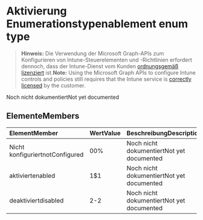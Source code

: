# <a name="enablement-enum-type"></a><span data-ttu-id="ee6eb-101">Aktivierung Enumerationstyp</span><span class="sxs-lookup"><span data-stu-id="ee6eb-101">enablement enum type</span></span>

> <span data-ttu-id="ee6eb-102">**Hinweis:** Die Verwendung der Microsoft Graph-APIs zum Konfigurieren von Intune-Steuerelementen und -Richtlinien erfordert dennoch, dass der Intune-Dienst vom Kunden [ordnungsgemäß lizenziert](https://go.microsoft.com/fwlink/?linkid=839381) ist.</span><span class="sxs-lookup"><span data-stu-id="ee6eb-102">**Note:** Using the Microsoft Graph APIs to configure Intune controls and policies still requires that the Intune service is [correctly licensed](https://go.microsoft.com/fwlink/?linkid=839381) by the customer.</span></span>

<span data-ttu-id="ee6eb-103">Noch nicht dokumentiert</span><span class="sxs-lookup"><span data-stu-id="ee6eb-103">Not yet documented</span></span>
## <a name="members"></a><span data-ttu-id="ee6eb-104">Elemente</span><span class="sxs-lookup"><span data-stu-id="ee6eb-104">Members</span></span>
|<span data-ttu-id="ee6eb-105">Element</span><span class="sxs-lookup"><span data-stu-id="ee6eb-105">Member</span></span>|<span data-ttu-id="ee6eb-106">Wert</span><span class="sxs-lookup"><span data-stu-id="ee6eb-106">Value</span></span>|<span data-ttu-id="ee6eb-107">Beschreibung</span><span class="sxs-lookup"><span data-stu-id="ee6eb-107">Description</span></span>|
|:---|:---|:---|
|<span data-ttu-id="ee6eb-108">Nicht konfiguriert</span><span class="sxs-lookup"><span data-stu-id="ee6eb-108">notConfigured</span></span>|<span data-ttu-id="ee6eb-109">0</span><span class="sxs-lookup"><span data-stu-id="ee6eb-109">0%</span></span>|<span data-ttu-id="ee6eb-110">Noch nicht dokumentiert</span><span class="sxs-lookup"><span data-stu-id="ee6eb-110">Not yet documented</span></span>|
|<span data-ttu-id="ee6eb-111">aktiviert</span><span class="sxs-lookup"><span data-stu-id="ee6eb-111">enabled</span></span>|<span data-ttu-id="ee6eb-112">1</span><span class="sxs-lookup"><span data-stu-id="ee6eb-112">$1</span></span>|<span data-ttu-id="ee6eb-113">Noch nicht dokumentiert</span><span class="sxs-lookup"><span data-stu-id="ee6eb-113">Not yet documented</span></span>|
|<span data-ttu-id="ee6eb-114">deaktiviert</span><span class="sxs-lookup"><span data-stu-id="ee6eb-114">disabled</span></span>|<span data-ttu-id="ee6eb-115">2</span><span class="sxs-lookup"><span data-stu-id="ee6eb-115">-2</span></span>|<span data-ttu-id="ee6eb-116">Noch nicht dokumentiert</span><span class="sxs-lookup"><span data-stu-id="ee6eb-116">Not yet documented</span></span>|



